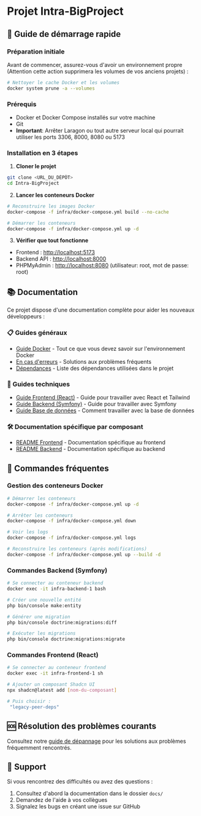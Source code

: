 # Projet Intra-BigProject

## 🚀 Guide de démarrage rapide

### Préparation initiale

Avant de commencer, assurez-vous d'avoir un environnement propre (Attention cette action supprimera les volumes de vos anciens projets) :

```bash
# Nettoyer le cache Docker et les volumes
docker system prune -a --volumes

```

### Prérequis

- Docker et Docker Compose installés sur votre machine
- Git
- **Important**: Arrêter Laragon ou tout autre serveur local qui pourrait utiliser les ports 3306, 8000, 8080 ou 5173

### Installation en 3 étapes

1. **Cloner le projet**

```bash
git clone <URL_DU_DÉPÔT>
cd Intra-BigProject
```

2. **Lancer les conteneurs Docker**

```bash
# Reconstruire les images Docker
docker-compose -f infra/docker-compose.yml build --no-cache

# Démarrer les conteneurs
docker-compose -f infra/docker-compose.yml up -d
```

3. **Vérifier que tout fonctionne**

- Frontend : [http://localhost:5173](http://localhost:5173)
- Backend API : [http://localhost:8000](http://localhost:8000)
- PHPMyAdmin : [http://localhost:8080](http://localhost:8080) (utilisateur: root, mot de passe: root)

## 📚 Documentation

Ce projet dispose d'une documentation complète pour aider les nouveaux développeurs :

### 📋 Guides généraux

- [Guide Docker](docs/docker-guide.md) - Tout ce que vous devez savoir sur l'environnement Docker
- [En cas d'erreurs](docs/en-cas-d'erreurs.md) - Solutions aux problèmes fréquents
- [Dépendances](docs/dépendances.md) - Liste des dépendances utilisées dans le projet

### 🔧 Guides techniques

- [Guide Frontend (React)](docs/frontend-guide.md) - Guide pour travailler avec React et Tailwind
- [Guide Backend (Symfony)](docs/backend-guide.md) - Guide pour travailler avec Symfony
- [Guide Base de données](docs/database-guide.md) - Comment travailler avec la base de données

### 🛠️ Documentation spécifique par composant

- [README Frontend](frontend/README.md) - Documentation spécifique au frontend
- [README Backend](backend/README.md) - Documentation spécifique au backend

## 📝 Commandes fréquentes

### Gestion des conteneurs Docker

```bash
# Démarrer les conteneurs
docker-compose -f infra/docker-compose.yml up -d

# Arrêter les conteneurs
docker-compose -f infra/docker-compose.yml down

# Voir les logs
docker-compose -f infra/docker-compose.yml logs

# Reconstruire les conteneurs (après modifications)
docker-compose -f infra/docker-compose.yml up --build -d
```

### Commandes Backend (Symfony)

```bash
# Se connecter au conteneur backend
docker exec -it infra-backend-1 bash

# Créer une nouvelle entité
php bin/console make:entity

# Générer une migration
php bin/console doctrine:migrations:diff

# Exécuter les migrations
php bin/console doctrine:migrations:migrate
```

### Commandes Frontend (React)

```bash
# Se connecter au conteneur frontend
docker exec -it infra-frontend-1 sh

# Ajouter un composant Shadcn UI
npx shadcn@latest add [nom-du-composant] 

# Puis choisir :
 "legacy-peer-deps"
```

## 🆘 Résolution des problèmes courants

Consultez notre [guide de dépannage](docs/en-cas-d'erreurs.md) pour les solutions aux problèmes fréquemment rencontrés.

## 👥 Support

Si vous rencontrez des difficultés ou avez des questions :

1. Consultez d'abord la documentation dans le dossier `docs/`
2. Demandez de l'aide à vos collègues
3. Signalez les bugs en créant une issue sur GitHub
